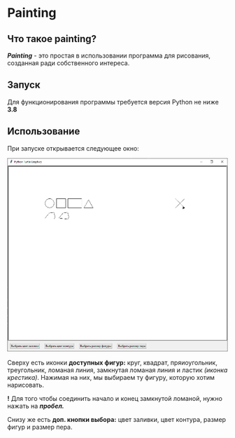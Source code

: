 # **Painting**
## Что такое painting?
***Painting*** - это простая в использовании программа для рисования, созданная ради собственного интереса. 
## Запуск
Для функционирования программы требуется версия Python  не ниже **3.8**
## Использование
При запуске открывается следующее окно:

![Alt text](image.png)

Сверху есть иконки **доступных фигур:** круг, квадрат, пряиоугольник, треугольник, ломаная линия, замкнутая ломаная линия и ластик *(иконка крестика)*.
Нажимая на них, мы выбираем ту фигуру, которую хотим нарисовать.

**!** Для того чтобы соединить начало и конец замкнутой ломаной, нужно нажать на ***пробел.***

Снизу же есть **доп. кнопки выбора:** цвет заливки, цвет контура, размер фигур и размер пера.
